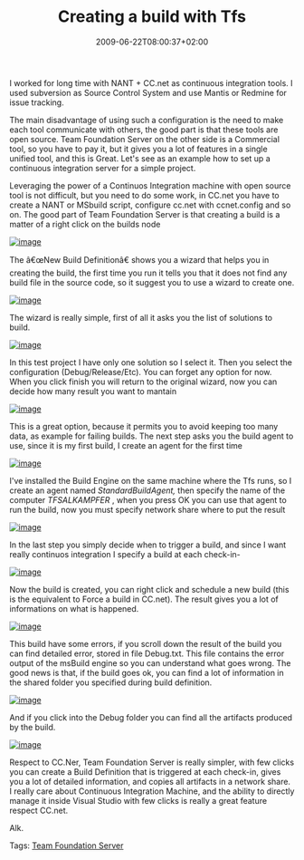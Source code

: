 ﻿---
title: "Creating a build with Tfs"
description: ""
date: 2009-06-22T08:00:37+02:00
draft: false
tags: [NET framework,Team Foundation Server]
categories: [NET framework,Team Foundation Server]
---
I worked for long time with NANT + CC.net as continuous integration tools. I used subversion as Source Control System and use Mantis or Redmine for issue tracking.

The main disadvantage of using such a configuration is the need to make each tool communicate with others, the good part is that these tools are open source. Team Foundation Server on the other side is a Commercial tool, so you have to pay it, but it gives you a lot of features in a single unified tool, and this is Great. Let's see as an example how to set up a continuous integration server for a simple project.

Leveraging the power of a Continuos Integration machine with open source tool is not difficult, but you need to do some work, in CC.net you have to create a NANT or MSbuild script, configure cc.net with ccnet.config and so on. The good part of Team Foundation Server is that creating a build is a matter of a right click on the builds node

[![image](https://www.codewrecks.com/blog/wp-content/uploads/2009/06/image-thumb20.png "image")](https://www.codewrecks.com/blog/wp-content/uploads/2009/06/image20.png)

The â€œNew Build Definitionâ€ shows you a wizard that helps you in creating the build, the first time you run it tells you that it does not find any build file in the source code, so it suggest you to use a wizard to create one.

[![image](https://www.codewrecks.com/blog/wp-content/uploads/2009/06/image-thumb21.png "image")](https://www.codewrecks.com/blog/wp-content/uploads/2009/06/image21.png)

The wizard is really simple, first of all it asks you the list of solutions to build.

[![image](https://www.codewrecks.com/blog/wp-content/uploads/2009/06/image-thumb22.png "image")](https://www.codewrecks.com/blog/wp-content/uploads/2009/06/image22.png)

In this test project I have only one solution so I select it. Then you select the configuration (Debug/Release/Etc). You can forget any option for now. When you click finish you will return to the original wizard, now you can decide how many result you want to mantain

[![image](https://www.codewrecks.com/blog/wp-content/uploads/2009/06/image-thumb23.png "image")](https://www.codewrecks.com/blog/wp-content/uploads/2009/06/image23.png)

This is a great option, because it permits you to avoid keeping too many data, as example for failing builds. The next step asks you the build agent to use, since it is my first build, I create an agent for the first time

[![image](https://www.codewrecks.com/blog/wp-content/uploads/2009/06/image-thumb24.png "image")](https://www.codewrecks.com/blog/wp-content/uploads/2009/06/image24.png)

I've installed the Build Engine on the same machine where the Tfs runs, so I create an agent named *StandardBuildAgent,* then specify the name of the computer *TFSALKAMPFER* , when you press OK you can use that agent to run the build, now you must specify network share where to put the result

[![image](https://www.codewrecks.com/blog/wp-content/uploads/2009/06/image-thumb25.png "image")](https://www.codewrecks.com/blog/wp-content/uploads/2009/06/image25.png)

In the last step you simply decide when to trigger a build, and since I want really continuos integration I specify a build at each check-in-

[![image](https://www.codewrecks.com/blog/wp-content/uploads/2009/06/image-thumb26.png "image")](https://www.codewrecks.com/blog/wp-content/uploads/2009/06/image26.png)

Now the build is created, you can right click and schedule a new build (this is the equivalent to Force a build in CC.net). The result gives you a lot of informations on what is happened.

[![image](https://www.codewrecks.com/blog/wp-content/uploads/2009/06/image-thumb27.png "image")](https://www.codewrecks.com/blog/wp-content/uploads/2009/06/image27.png)

This build have some errors, if you scroll down the result of the build you can find detailed error, stored in file Debug.txt. This file contains the error output of the msBuild engine so you can understand what goes wrong. The good news is that, if the build goes ok, you can find a lot of information in the shared folder you specified during build definition.

[![image](https://www.codewrecks.com/blog/wp-content/uploads/2009/06/image-thumb28.png "image")](https://www.codewrecks.com/blog/wp-content/uploads/2009/06/image28.png)

And if you click into the Debug folder you can find all the artifacts produced by the build.

[![image](https://www.codewrecks.com/blog/wp-content/uploads/2009/06/image-thumb29.png "image")](https://www.codewrecks.com/blog/wp-content/uploads/2009/06/image29.png)

Respect to CC.Ner, Team Foundation Server is really simpler, with few clicks you can create a Build Definition that is triggered at each check-in, gives you a lot of detailed information, and copies all artifacts in a network share. I really care about Continuous Integration Machine, and the ability to directly manage it inside Visual Studio with few clicks is really a great feature respect CC.net.

Alk.

Tags: [Team Foundation Server](http://technorati.com/tag/Team%20Foundation%20Server)
